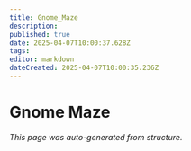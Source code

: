 ```yaml
---
title: Gnome_Maze
description: 
published: true
date: 2025-04-07T10:00:37.628Z
tags: 
editor: markdown
dateCreated: 2025-04-07T10:00:35.236Z
---
```


# Gnome Maze

*This page was auto-generated from structure.*